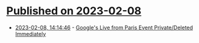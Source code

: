 # [Published on 2023-02-08](index.md)

* [2023-02-08, 14:14:46](https://news.ycombinator.com/item?id=34708255) - [Google's Live from Paris Event Private/Deleted Immediately](https://news.ycombinator.com/item?id=34708255)
